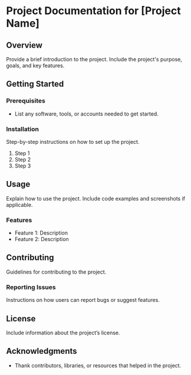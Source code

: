 # Project Documentation for [Project Name]

## Overview
Provide a brief introduction to the project. Include the project's purpose, goals, and key features.

## Getting Started
### Prerequisites
- List any software, tools, or accounts needed to get started.

### Installation
Step-by-step instructions on how to set up the project.

1. Step 1
2. Step 2
3. Step 3

## Usage
Explain how to use the project. Include code examples and screenshots if applicable.

### Features
- Feature 1: Description
- Feature 2: Description

## Contributing
Guidelines for contributing to the project.

### Reporting Issues
Instructions on how users can report bugs or suggest features.

## License
Include information about the project’s license.

## Acknowledgments
- Thank contributors, libraries, or resources that helped in the project.
